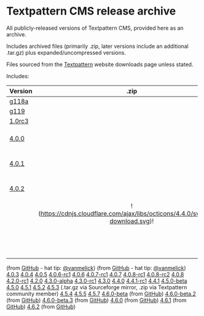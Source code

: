 Textpattern CMS release archive
===============================

All publicly-released versions of Textpattern CMS, provided here as an archive.

Includes archived files (primarily .zip, later versions include an additional .tar.gz) plus expanded/uncompressed versions.

Files sourced from the [Textpattern](http://www.textpattern.com) website downloads page unless stated.

Includes:

| Version | .zip | .tar.gz | Comments |
|---|:-:|:-:|---|
| [g118a](https://github.com/textpattern-community/textpattern-releases/tree/master/releases/g118a) |   |   |   |
| [g119](https://github.com/textpattern-community/textpattern-releases/tree/master/releases/g119) |   |   |   |
| [1.0rc3](https://github.com/textpattern-community/textpattern-releases/tree/master/releases/1.0rc3) |   |   |   |
| [4.0.0](https://github.com/textpattern-community/textpattern-releases/tree/master/releases/4.0.0) |   |   | from [GitHub](https://github.com/textpattern/textpattern/releases?after=4.0.4) - hat tip: [@vanmelick](https://github.com/vanmelick) |
| [4.0.1](https://github.com/textpattern-community/textpattern-releases/tree/master/releases/4.0.1) |   |   | from [GitHub](https://github.com/textpattern/textpattern/releases?after=4.0.4) - hat tip: [@vanmelick](https://github.com/vanmelick) |
| [4.0.2](https://github.com/textpattern-community/textpattern-releases/tree/master/releases/4.0.2) |   |   | from [GitHub](https://github.com/textpattern/textpattern/releases?after=4.0.4) - hat tip: [@vanmelick](https://github.com/vanmelick) |
|   | !(https://cdnjs.cloudflare.com/ajax/libs/octicons/4.4.0/svg/cloud-download.svg)! |   |   |
|   |   |   |   |
|   |   |   |   |
|   |   |   |   |
|   |   |   |   |
|   |   |   |   |
|   |   |   |   |
|   |   |   |   |
|   |   |   |   |
|   |   |   |   |
|   |   |   |   |
|   |   |   |   |
|   |   |   |   |
|   |   |   |   |
|   |   |   |   |







 (from [GitHub](https://github.com/textpattern/textpattern/releases?after=4.0.4) - hat tip: [@vanmelick](https://github.com/vanmelick))
(from [GitHub](https://github.com/textpattern/textpattern/releases?after=4.0.4) - hat tip: [@vanmelick](https://github.com/vanmelick))
[4.0.3](https://github.com/textpattern-community/textpattern-releases/tree/master/releases/4.0.3)
[4.0.4](https://github.com/textpattern-community/textpattern-releases/tree/master/releases/4.0.4)
[4.0.5](https://github.com/textpattern-community/textpattern-releases/tree/master/releases/4.0.5)
[4.0.6-rc1](https://github.com/textpattern-community/textpattern-releases/tree/master/releases/4.0.6-rc1)
[4.0.6](https://github.com/textpattern-community/textpattern-releases/tree/master/releases/4.0.6)
[4.0.7-rc1](https://github.com/textpattern-community/textpattern-releases/tree/master/releases/4.0.7-rc1)
[4.0.7](https://github.com/textpattern-community/textpattern-releases/tree/master/releases/4.0.7)
[4.0.8-rc1](https://github.com/textpattern-community/textpattern-releases/tree/master/releases/4.0.8-rc1)
[4.0.8-rc2](https://github.com/textpattern-community/textpattern-releases/tree/master/releases/4.0.8-rc2)
[4.0.8](https://github.com/textpattern-community/textpattern-releases/tree/master/releases/4.0.8)
[4.2.0-rc1](https://github.com/textpattern-community/textpattern-releases/tree/master/releases/4.2.0-rc1)
[4.2.0](https://github.com/textpattern-community/textpattern-releases/tree/master/releases/4.2.0)
[4.3.0-alpha](https://github.com/textpattern-community/textpattern-releases/tree/master/releases/4.3.0-alpha)
[4.3.0-rc1](https://github.com/textpattern-community/textpattern-releases/tree/master/releases/4.3.0-rc1)
[4.3.0](https://github.com/textpattern-community/textpattern-releases/tree/master/releases/4.3.0)
[4.4.0](https://github.com/textpattern-community/textpattern-releases/tree/master/releases/4.4.0)
[4.4.1-rc1](https://github.com/textpattern-community/textpattern-releases/tree/master/releases/4.4.1-rc1)
[4.4.1](https://github.com/textpattern-community/textpattern-releases/tree/master/releases/4.4.1)
[4.5.0-beta](https://github.com/textpattern-community/textpattern-releases/tree/master/releases/4.5.0-beta)
[4.5.0](https://github.com/textpattern-community/textpattern-releases/tree/master/releases/4.5.0)
[4.5.1](https://github.com/textpattern-community/textpattern-releases/tree/master/releases/4.5.1)
[4.5.2](https://github.com/textpattern-community/textpattern-releases/tree/master/releases/4.5.2)
[4.5.3](https://github.com/textpattern-community/textpattern-releases/tree/master/releases/4.5.3)
    (.tar.gz via Sourceforge mirror, .zip via Textpattern
    community member)
[4.5.4](https://github.com/textpattern-community/textpattern-releases/tree/master/releases/4.5.4)
[4.5.5](https://github.com/textpattern-community/textpattern-releases/tree/master/releases/4.5.5)
[4.5.7](https://github.com/textpattern-community/textpattern-releases/tree/master/releases/4.5.7)
[4.6.0-beta](https://github.com/textpattern-community/textpattern-releases/tree/master/releases/4.6.0-beta)
    (from [GitHub](https://github.com/textpattern/textpattern/releases))
[4.6.0-beta.2](https://github.com/textpattern-community/textpattern-releases/tree/master/releases/4.6.0-beta.2)
    (from [GitHub](https://github.com/textpattern/textpattern/releases))
[4.6.0-beta.3](https://github.com/textpattern-community/textpattern-releases/tree/master/releases/4.6.0-beta.3)
    (from [GitHub](https://github.com/textpattern/textpattern/releases))
[4.6.0](https://github.com/textpattern-community/textpattern-releases/tree/master/releases/4.6.0)
    (from [GitHub](https://github.com/textpattern/textpattern/releases))
[4.6.1](https://github.com/textpattern-community/textpattern-releases/tree/master/releases/4.6.1)
    (from [GitHub](https://github.com/textpattern/textpattern/releases))
[4.6.2](https://github.com/textpattern-community/textpattern-releases/tree/master/releases/4.6.2)
    (from [GitHub](https://github.com/textpattern/textpattern/releases))
